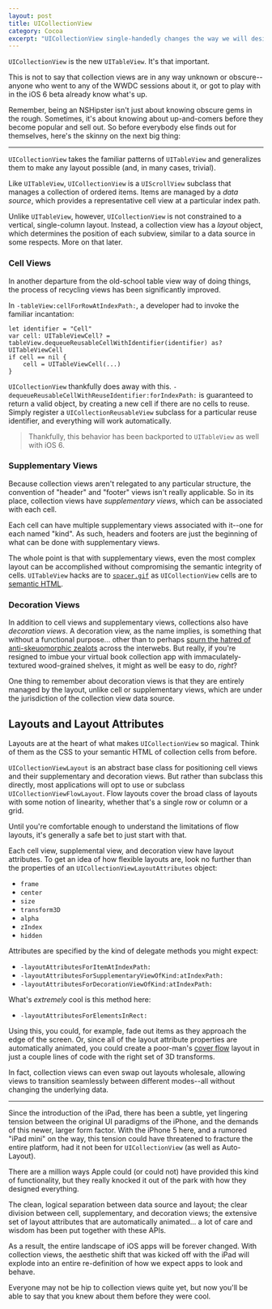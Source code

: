 ```yaml
---
layout: post
title: UICollectionView
category: Cocoa
excerpt: "UICollectionView single-handedly changes the way we will design and develop iOS apps from here on out. This is not to say that collection views are in any way unknown or obscure. But being an NSHipster isn't just about knowing obscure gems in the rough. Sometimes, it's about knowing about up-and-comers before they become popular and sell out."
---
```


`UICollectionView` is the new `UITableView`. It's that important.

This is not to say that collection views are in any way unknown or obscure--anyone who went to any of the WWDC sessions about it, or got to play with in the iOS 6 beta already know what's up.

Remember, being an NSHipster isn't just about knowing obscure gems in the rough. Sometimes, it's about knowing about up-and-comers before they become popular and sell out. So before everybody else finds out for themselves, here's the skinny on the next big thing:

---

`UICollectionView` takes the familiar patterns of `UITableView` and generalizes them to make any layout possible (and, in many cases, trivial).

Like `UITableView`, `UICollectionView` is a `UIScrollView` subclass that manages a collection of ordered items. Items are managed by a _data source_, which provides a representative cell view at a particular index path.

Unlike `UITableView`, however, `UICollectionView` is not constrained to a vertical, single-column layout. Instead, a collection view has a _layout_ object, which determines the position of each subview, similar to a data source in some respects. More on that later.

### Cell Views

In another departure from the old-school table view way of doing things, the process of recycling views has been significantly improved.

In `-tableView:cellForRowAtIndexPath:`, a developer had to invoke the familiar incantation:

<!-- ~~~{objective-c}
UITableViewCell *cell = [tableView dequeueReusableCellWithIdentifier:...];
if (!cell) {
  cell = [[UITableViewCell alloc] initWithStyle:... reuseIdentifier:...];
}
~~~ -->
~~~{swift}
let identifier = "Cell"
var cell: UITableViewCell? = tableView.dequeueReusableCellWithIdentifier(identifier) as? UITableViewCell
if cell == nil {
    cell = UITableViewCell(...)
}
~~~

`UICollectionView` thankfully does away with this. `-dequeueReusableCellWithReuseIdentifier:forIndexPath:` is guaranteed to return a valid object, by creating a new cell if there are no cells to reuse. Simply register a `UICollectionReusableView` subclass for a particular reuse identifier, and everything will work automatically.

> Thankfully, this behavior has been backported to `UITableView` as well with iOS 6.

### Supplementary Views

Because collection views aren't relegated to any particular structure, the convention of "header" and "footer" views isn't really applicable. So in its place, collection views have _supplementary views_, which can be associated with each cell.

Each cell can have multiple supplementary views associated with it--one for each named "kind". As such, headers and footers are just the beginning of what can be done with supplementary views.

The whole point is that with supplementary views, even the most complex layout can be accomplished without compromising the semantic integrity of cells. `UITableView` hacks are to [`spacer.gif`](http://en.wikipedia.org/wiki/Spacer_GIF) as `UICollectionView` cells are to [semantic HTML](http://en.wikipedia.org/wiki/Semantic_HTML).

### Decoration Views

In addition to cell views and supplementary views, collections also have _decoration views_. A decoration view, as the name implies, is something that without a functional purpose... other than to perhaps [spurn the hatred of anti-skeuomorphic zealots](http://skeu.it) across the interwebs. But really, if you're resigned to imbue your virtual book collection app with immaculately-textured wood-grained shelves, it might as well be easy to do, _right_?

One thing to remember about decoration views is that they are entirely managed by the layout, unlike cell or supplementary views, which are under the jurisdiction of the collection view data source.

## Layouts and Layout Attributes

Layouts are at the heart of what makes `UICollectionView` so magical. Think of them as the CSS to your semantic HTML of collection cells from before.

`UICollectionViewLayout` is an abstract base class for positioning cell views and their supplementary and decoration views. But rather than subclass this directly, most applications will opt to use or subclass `UICollectionViewFlowLayout`. Flow layouts cover the broad class of layouts with some notion of linearity, whether that's a single row or column or a grid.

Until you're comfortable enough to understand the limitations of flow layouts, it's generally a safe bet to just start with that.

Each cell view, supplemental view, and decoration view have layout attributes. To get an idea of how flexible layouts are, look no further than the properties of an `UICollectionViewLayoutAttributes` object:

- `frame`
- `center`
- `size`
- `transform3D`
- `alpha`
- `zIndex`
- `hidden`

Attributes are specified by the kind of delegate methods you might expect:

- `-layoutAttributesForItemAtIndexPath:`
- `-layoutAttributesForSupplementaryViewOfKind:atIndexPath:`
- `-layoutAttributesForDecorationViewOfKind:atIndexPath:`

What's _extremely_ cool is this method here:

- `-layoutAttributesForElementsInRect:`

Using this, you could, for example, fade out items as they approach the edge of the screen. Or, since all of the layout attribute properties are automatically animated, you could create a poor-man's [cover flow](http://en.wikipedia.org/wiki/Cover_Flow) layout in just a couple lines of code with the right set of 3D transforms.

In fact, collection views can even swap out layouts wholesale, allowing views to transition seamlessly between different modes--all without changing the underlying data.

---

Since the introduction of the iPad, there has been a subtle, yet lingering tension between the original UI paradigms of the iPhone, and the demands of this newer, larger form factor. With the iPhone 5 here, and a rumored "iPad mini" on the way, this tension could have threatened to fracture the entire platform, had it not been for `UICollectionView` (as well as Auto-Layout).

There are a million ways Apple could (or could not) have provided this kind of functionality, but they really knocked it out of the park with how they designed everything.

The clean, logical separation between data source and layout; the clear division between cell, supplementary, and decoration views; the extensive set of layout attributes that are automatically animated... a lot of care and wisdom has been put together with these APIs.

As a result, the entire landscape of iOS apps will be forever changed. With collection views, the aesthetic shift that was kicked off with the iPad will explode into an entire re-definition of how we expect apps to look and behave.

Everyone may not be hip to collection views quite yet, but now you'll be able to say that you knew about them before they were cool.
